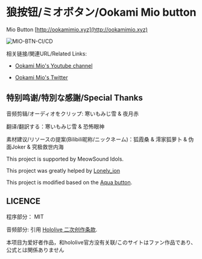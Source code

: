 # 狼按钮/ミオボタン/Ookami Mio button

Mio Button [http://ookamimio.xyz](http://ookamimio.xyz)

![MIO-BTN-CI/CD](https://github.com/MioButton/MioButton/workflows/MIO-BTN-CI/CD/badge.svg)

相关链接/関連URL/Related Links:

* [Ookami Mio's Youtube channel](https://www.youtube.com/channel/UCp-5t9SrOQwXMU7iIjQfARg)

* [Ookami Mio's Twitter](https://twitter.com/ookamimio)

## 特别鸣谢/特別な感謝/Special Thanks

音频剪辑/オーディオをクリップ: 寒いもみじ雪 & 夜月赤

翻译/翻訳する：寒いもみじ雪 & 恐怖眼神

素材建议/リソースの提案(Bilibili昵称/ニックネーム)：狐霞桑 & 澪家狐萝卜 & 伪面Joker & 究极救世内海

This project is supported by MeowSound Idols.

This project was greatly helped by [Lonely_ion](https://github.com/copperion)

This project is modified based on the [Aqua button](https://github.com/zyzsdy/aqua-button).

## LICENCE

程序部分： MIT

音频部分: 引用 [Hololive 二次创作条款](https://www.hololive.tv/terms).

本项目为爱好者作品，和hololive官方没有关联/このサイトはファン作品であり、公式とは関係ありません

